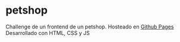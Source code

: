 # petshop
Challenge de un frontend de un petshop.
 Hosteado en [Github Pages](https://matijuncos.github.io/petshop/)
 Desarrollado con HTML, CSS y JS 
